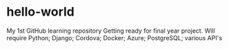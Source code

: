 # hello-world
My 1st GitHub learning repository
Getting ready for final year project.
Will require Python; Django; Cordova; Docker; Azure; PostgreSQL; various API's

